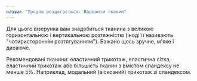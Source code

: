 ```yaml
---
назва: "Урсула роздягається: Варіанти тканин"
---
```


Для цього візерунка вам знадобиться тканина з великою горизонтальною і вертикальною розтяжністю (іноді її називають "чотиристороннім розтягуванням"). Бажано щось зручне, м'яке і дихаюче.

Рекомендовані тканини: еластичний трикотаж, еластична сітка, еластичний трикотаж або більшість тканин з вмістом спандексу не менше 5%. Наприклад, модальний (віскозний) трикотаж зі спандексом.

